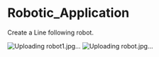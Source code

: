 # Robotic_Application
Create a Line following robot.


![Uploading robot1.jpg…]()
![Uploading robot.jpg…]()
